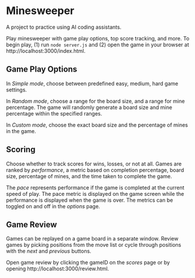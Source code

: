 # Minesweeper
A project to practice using AI coding assistants. 

Play minesweeper with game play options, top score tracking, and more.
To begin play, (1) run `node server.js` and (2) open the game in your browser at http://localhost:3000/index.html.

## Game Play Options
In *Simple mode*, choose between predefined easy, medium, hard game settings.

In *Random mode*, choose a range for the board size, and a range for mine percentage. The game will randomly generate a board size and mine percentage within the specified ranges.

In *Custom mode*, choose the exact board size and the percentage of mines in the game.

## Scoring
Choose whether to track scores for wins, losses, or not at all. Games are ranked by *performance*, a metric based on completion percentage, board size, percentage of mines, and the time taken to complete the game.

The *pace* represents performance if the game is completed at the current speed of play. The pace metric is displayed on the game screen while the performance is displayed when the game is over. The metrics can be toggled on and off in the *options* page.

## Game Review
Games can be replayed on a game board in a separate window. Review games by picking positions from the move list or cycle through positions with the *next* and *previous* buttons. 

Open game review by clicking the gameID on the *scores* page or by opening http://localhost:3000/review.html.
